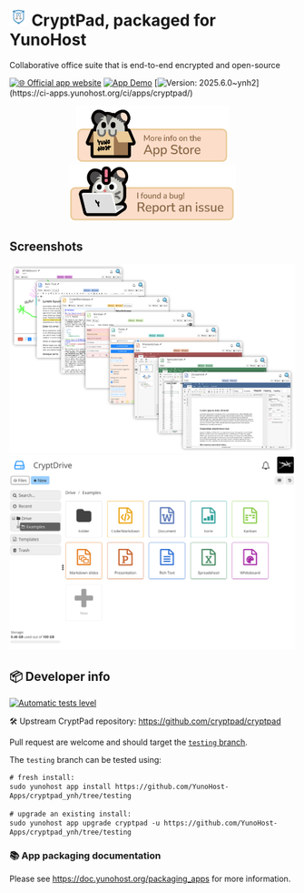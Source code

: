 <!--
N.B.: This README was automatically generated by <https://github.com/YunoHost/apps_tools/blob/main/readme_generator>
It shall NOT be edited by hand.
-->

<h1>
  <img src="https://raw.githubusercontent.com/YunoHost/apps/main/logos/cryptpad.png" width="32px" alt="Logo of CryptPad">
  CryptPad, packaged for YunoHost
</h1>

Collaborative office suite that is end-to-end encrypted and open-source

[![🌐 Official app website](https://img.shields.io/badge/Official_app_website-darkgreen?style=for-the-badge)](https://cryptpad.org)
[![App Demo](https://img.shields.io/badge/App_Demo-blue?style=for-the-badge)](https://cryptpad.fr)
[![Version: 2025.6.0~ynh2](https://img.shields.io/badge/Version-2025.6.0~ynh2-rgb(18,138,11)?style=for-the-badge)](https://ci-apps.yunohost.org/ci/apps/cryptpad/)

<div align="center">
<a href="https://apps.yunohost.org/app/cryptpad"><img height="100px" src="https://github.com/YunoHost/yunohost-artwork/raw/refs/heads/main/badges/neopossum-badges/badge_more_info_on_the_appstore.svg"/></a>
<a href="https://github.com/YunoHost-Apps/cryptpad_ynh/issues"><img height="100px" src="https://github.com/YunoHost/yunohost-artwork/raw/refs/heads/main/badges/neopossum-badges/badge_report_an_issue.svg"/></a>
</div>


## Screenshots
![Screenshot of CryptPad](./doc/screenshots/screenshot-suite.png)
![Screenshot of CryptPad](./doc/screenshots/screenshot.png)

## 📦 Developer info

[![Automatic tests level](https://apps.yunohost.org/badge/cilevel/cryptpad)](https://ci-apps.yunohost.org/ci/apps/cryptpad/)

🛠️ Upstream CryptPad repository: <https://github.com/cryptpad/cryptpad>

Pull request are welcome and should target the [`testing` branch](https://github.com/YunoHost-Apps/cryptpad_ynh/tree/testing).

The `testing` branch can be tested using:
```
# fresh install:
sudo yunohost app install https://github.com/YunoHost-Apps/cryptpad_ynh/tree/testing

# upgrade an existing install:
sudo yunohost app upgrade cryptpad -u https://github.com/YunoHost-Apps/cryptpad_ynh/tree/testing
```

### 📚 App packaging documentation

Please see <https://doc.yunohost.org/packaging_apps> for more information.
